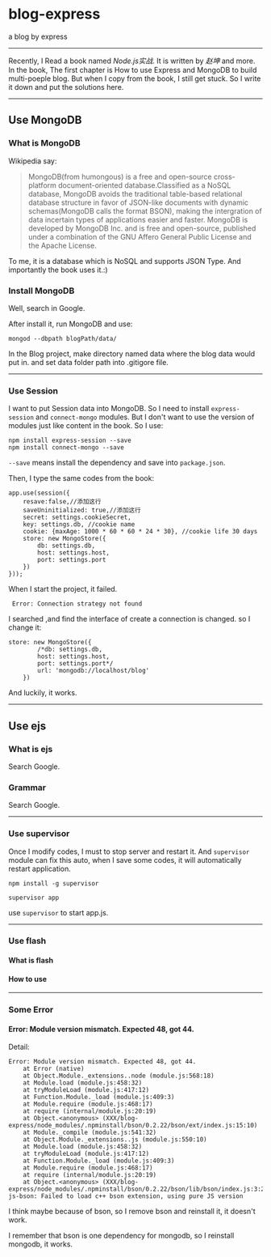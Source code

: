 # blog-express
a blog by express


---
Recently, I Read a book named *Node.js实战*. It is written by *赵坤* and more. In the book, The first chapter is How to use Express and MongoDB to build multi-poeple blog. 
But when I copy from the book, I still get stuck. So I write it down and put the solutions here.

---

## Use MongoDB

### What is MongoDB

Wikipedia say:

> MongoDB(from humongous) is a free and open-source cross-platform document-oriented database.Classified as a NoSQL database, MongoDB avoids the traditional table-based relational database structure in favor of JSON-like documents with dynamic schemas(MongoDB calls the format BSON), making the intergration of data incertain types of applications easier and faster. MongoDB is developed by MongoDB Inc. and is free and open-source, published under a combination of the GNU Affero General Public License and the Apache License.

To me, it is a database which is NoSQL and supports JSON Type. And importantly the book uses it.:)

### Install MongoDB
   
Well, search in Google.

After install it, run MongoDB and use:

    mongod --dbpath blogPath/data/

In the Blog project, make directory named data where the blog data would put in. and set data folder path into .gitigore file.

---

### Use Session

I want to put Session data into MongoDB. So I need to install `express-session` and `connect-mongo` modules. But I don't want to use the version of modules just like content in the book. So I use:
    
    npm install express-session --save
    npm install connect-mongo --save
    
`--save` means install the dependency and save into `package.json`.

Then, I type the same codes from the book:
    
    app.use(session({
        resave:false,//添加这行
        saveUninitialized: true,//添加这行
        secret: settings.cookieSecret,
        key: settings.db, //cookie name
        cookie: {maxAge: 1000 * 60 * 60 * 24 * 30}, //cookie life 30 days
        store: new MongoStore({
            db: settings.db,
            host: settings.host,
            port: settings.port
        })
    }));

When I start the project, it failed. 

     Error: Connection strategy not found

I searched ,and find the interface of create a connection is changed. so I change it:
    
    store: new MongoStore({
            /*db: settings.db,
            host: settings.host,
            port: settings.port*/
            url: 'mongodb://localhost/blog'
        })
        
And luckily, it works.

---

## Use ejs

### What is ejs

Search Google.

### Grammar

Search Google.

---

### Use supervisor

Once I modify codes, I must to stop server and restart it. And `supervisor` module can fix this auto, when I save some codes, it will automatically restart application.
 
    npm install -g supervisor
    
    supervisor app
    
use `supervisor` to start app.js.

---

### Use flash

#### What is flash

#### How to use

---

### Some Error

#### Error: Module version mismatch. Expected 48, got 44.

Detail:
    
    Error: Module version mismatch. Expected 48, got 44.
        at Error (native)
        at Object.Module._extensions..node (module.js:568:18)
        at Module.load (module.js:458:32)
        at tryModuleLoad (module.js:417:12)
        at Function.Module._load (module.js:409:3)
        at Module.require (module.js:468:17)
        at require (internal/module.js:20:19)
        at Object.<anonymous> (XXX/blog-express/node_modules/.npminstall/bson/0.2.22/bson/ext/index.js:15:10)
        at Module._compile (module.js:541:32)
        at Object.Module._extensions..js (module.js:550:10)
        at Module.load (module.js:458:32)
        at tryModuleLoad (module.js:417:12)
        at Function.Module._load (module.js:409:3)
        at Module.require (module.js:468:17)
        at require (internal/module.js:20:19)
        at Object.<anonymous> (XXX/blog-express/node_modules/.npminstall/bson/0.2.22/bson/lib/bson/index.js:3:24)
    js-bson: Failed to load c++ bson extension, using pure JS version

I think maybe because of bson, so I remove bson and reinstall it, it doesn't work.

I remember that bson is one dependency for mongodb, so I reinstall mongodb, it works. 
    
